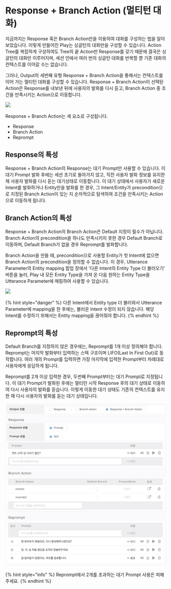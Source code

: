 # Response + Branch Action \(멀티턴 대화\)

지금까지는 Response 혹은 Branch Action만을 이용하여 대화를 구성하는 법을 알아보았습니다. 이렇게 만들어진 Play는 싱글턴의 대화만을 구성할 수 있습니다. Action Tree를 복잡하게 구성하여도 Tree의 끝 Action만 Response를 갖기 때문에 결국은 싱글턴의 대화만 이루어지며, 세션 안에서 여러 번의 싱글턴 대화를 반복할 뿐 기존 대화의 컨텍스트를 이어갈 수는 없습니다.

그러나, Output의 세번째 유형 Response + Branch Action을 통해서는 컨텍스트를 이어 가는 멀티턴 대화를 구성할 수 있습니다. Response + Branch Action이 선택된 Action은 Response를 내보낸 뒤에 사용자의 발화를 다시 듣고, Branch Action 중 조건을 만족시키는 Action으로 이동합니다.

![](../../../.gitbook/assets/ch3_intent_branch_menu.png)

Response + Branch Action는 세 요소로 구성됩니다.

* Response
* Branch Action
* Reprompt

## Response의 특성

Response + Branch Action의 Response는 대기 Prompt만 사용할 수 있습니다. 이 대기 Prompt 발화 후에는 세션 초기로 돌아가지 않고, 직전 사용자 발화 정보를 유지한 채 사용자 발화를 다시 듣는 대기상태로 이동합니다. 이 대기 상태에서 사용자가 새로운 Intent를 발화하거나 Entity만을 발화를 한 경우, 그 Intent/Entity가 precondition으로 지정된 Branch Action이 있는 지 순차적으로 탐색하여 조건을 만족시키는 Action으로 이동하게 됩니다.

## Branch Action의 특성 <a id="multi-turn-branch"></a>

Response + Branch Action의 Branch Action은 Default 지정이 필수가 아닙니다. Branch Action의 precondition을 하나도 만족시키지 못한 경우 Default Branch로 이동하며, Default Branch가 없을 경우 Reprompt를 발화합니다.

Branch Action을 만들 때, precondition으로 사용할 Entity가 첫 Intent에 없으면 Branch Action의 precondition을 정의할 수 없습니다. 이 경우, Utterance Parameter의 Entity mapping 팝업 창에서 '다른 Intent의 Entity Type 더 불러오기' 버튼을 눌러, Play 내 모든 Entity Type을 가져 온 다음 원하는 Entity Type을 Utterance Parameter에 매핑하여 사용할 수 있습니다.

![](../../../.gitbook/assets/ch3_intent_branch_entity.png)

{% hint style="danger" %}
다른 Intent에서 Entity type 더 불러와서 Utterance Parameter에 mapping을 한 후에는, 불러온 Intent 수정이 되지 않습니다. 해당 Intent를 수정하기 위해서는 Entity mapping을 끊어줘야 합니다.
{% endhint %}

## Reprompt의 특성

Default Branch를 지정하지 않은 경우에는, Reprompt를 1개 이상 정의해야 합니다. Reprompt는 마지막 발화부터 입력하는 스택 구조이며 LIFO\(Last In First Out\)로 동작합니다. 여러 개의 Prompt를 입력하면 가장 마지막에 입력한 Prompt부터 차례대로 사용자에게 응답하게 됩니다.

Reprompt를 2개 이상 입력한 경우, 두번째 Prompt부터는 대기 Prompt로 지정됩니다. 이 대기 Prompt가 발화된 후에는 멀티턴 시작 Response 후의 대기 상태로 이동하여 다시 사용자의 발화를 듣습니다. 이렇게 이동한 대기 상태도 기존의 컨텍스트를 유지한 채 다시 사용자의 발화를 듣는 대기 상태입니다.

![](../../../.gitbook/assets/ch3_intent_branch_example.png)

{% hint style="info" %}
Reprompt에서 2개를 초과하는 대기 Prompt 사용은 피해주세요.
{% endhint %}

